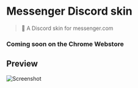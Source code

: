 # Messenger Discord skin

> 💬 A Discord skin for messenger.com

### Coming soon on the Chrome Webstore

## Preview

![Screenshot](http://i.imgur.com/p1b50fl.jpg)
